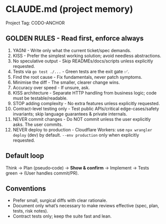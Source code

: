 # CLAUDE.md (project memory)

Project Tag: CODO-ANCHOR

## GOLDEN RULES - Read first, enforce always

1. YAGNI - Write only what the current ticket/spec demands.
2. KISS - Prefer the simplest working solution; avoid needless abstractions.
3. No speculative output - Skip READMEs/docs/scripts unless explicitly requested.
4. Tests via `go test ./...` - Green tests are the exit gate ✅.
5. Find the root cause - Fix fundamentals, never patch symptoms.
6. Minimise the diff - The smaller, clearer change wins.
7. Accuracy over speed - If unsure, ask.
8. KISS architecture - Separate HTTP handling from business logic; code must be testable/readable.
9. STOP adding complexity - No extra features unless explicitly requested.
10. Contract-level testing only - Test public APIs/critical edge-cases/safety invariants; skip language guarantees & private internals.
11. NEVER commit changes - Do NOT commit unless the user explicitly asks. The user commits.
12. NEVER deploy to production - Cloudflare Workers: use `npx wrangler deploy` (dev) by default. `--env production` only when explicitly requested.

## Default loop

Think → Plan (pseudo‑code) → **Show & confirm** → Implement → Tests green → (User handles commit/PR).

## Conventions

- Prefer small, surgical diffs with clear rationale.
- Document only what’s necessary to make reviews effective (spec, plan, tests, risk notes).
- Contract tests only; keep the suite fast and lean.
